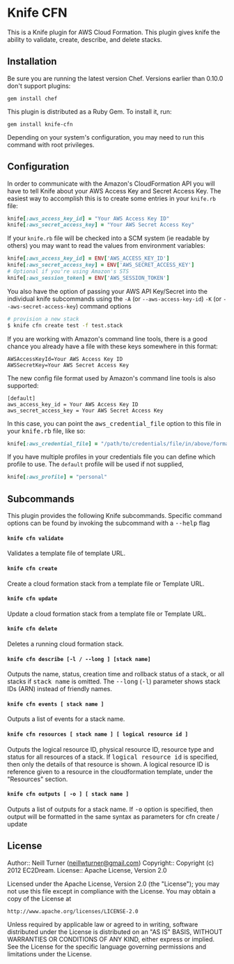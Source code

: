 Knife CFN
=========

This is a Knife plugin for AWS Cloud Formation. This plugin gives knife the ability to validate, create, describe, and delete stacks.

Installation
------------

Be sure you are running the latest version Chef. Versions earlier than 0.10.0 don't support plugins:

    gem install chef

This plugin is distributed as a Ruby Gem. To install it, run:

    gem install knife-cfn

Depending on your system's configuration, you may need to run this command with root privileges.

Configuration
-------------

In order to communicate with the Amazon's CloudFormation API you will have to tell Knife about your AWS Access Key and Secret Access Key. The easiest way to accomplish this is to create some entries in your `knife.rb` file:

```ruby
knife[:aws_access_key_id] = "Your AWS Access Key ID"
knife[:aws_secret_access_key] = "Your AWS Secret Access Key"
```

If your `knife.rb` file will be checked into a SCM system (ie readable by others) you may want to read the values from environment variables:

```ruby
knife[:aws_access_key_id] = ENV['AWS_ACCESS_KEY_ID']
knife[:aws_secret_access_key] = ENV['AWS_SECRET_ACCESS_KEY']
# Optional if you're using Amazon's STS
knife[:aws_session_token] = ENV['AWS_SESSION_TOKEN']
```

You also have the option of passing your AWS API Key/Secret into the individual knife subcommands using the `-A` (or `--aws-access-key-id`) `-K` (or `--aws-secret-access-key`) command options

```bash
# provision a new stack
$ knife cfn create test -f test.stack
```

If you are working with Amazon's command line tools, there is a good chance
you already have a file with these keys somewhere in this format:

    AWSAccessKeyId=Your AWS Access Key ID
    AWSSecretKey=Your AWS Secret Access Key


The new config file format used by Amazon's command line tools is also supported:

    [default]
    aws_access_key_id = Your AWS Access Key ID
    aws_secret_access_key = Your AWS Secret Access Key

In this case, you can point the <tt>aws_credential_file</tt> option to
this file in your <tt>knife.rb</tt> file, like so:

```ruby
knife[:aws_credential_file] = "/path/to/credentials/file/in/above/format"
```

If you have multiple profiles in your credentials file you can define which
profile to use. The `default` profile will be used if not supplied,

```ruby
knife[:aws_profile] = "personal"
```

Subcommands
-----------

This plugin provides the following Knife subcommands.  Specific command options can be found by invoking the subcommand with a <tt>--help</tt> flag

#### `knife cfn validate`

Validates a template file of template URL.

#### `knife cfn create`

Create a cloud formation stack from a template file or Template URL.

#### `knife cfn update`

Update a cloud formation stack from a template file or Template URL.

#### `knife cfn delete`

Deletes a running cloud formation stack.

#### `knife cfn describe [-l / --long ] [stack name]`

Outputs the name, status, creation time and rollback status of a stack, or all stacks if <tt>stack name</tt> is omitted.
The <tt>--long</tt> (<tt>-l</tt>) parameter shows stack IDs (ARN) instead of friendly names.

#### `knife cfn events [ stack name ]`

Outputs a list of events for a stack name.

#### `knife cfn resources [ stack name ] [ logical resource id ]`

Outputs the logical resource ID, physical resource ID, resource type and status for all resources of a stack. If <tt>logical resource
id</tt> is specified, then only the details of that resource is shown. A logical resource ID is reference given to a resource in the cloudformation
template, under the "Resources" section.

#### `knife cfn outputs [ -o ] [ stack name ]`

Outputs a list of outputs for a stack name. If <tt>-o</tt> option is specified, then output will be formatted in the same syntax as parameters for cfn create / update

License
-------

Author:: Neill Turner (neillwturner@gmail.com)
Copyright:: Copyright (c) 2012 EC2Dream.
License:: Apache License, Version 2.0

Licensed under the Apache License, Version 2.0 (the "License");
you may not use this file except in compliance with the License.
You may obtain a copy of the License at

    http://www.apache.org/licenses/LICENSE-2.0

Unless required by applicable law or agreed to in writing, software
distributed under the License is distributed on an "AS IS" BASIS,
WITHOUT WARRANTIES OR CONDITIONS OF ANY KIND, either express or implied.
See the License for the specific language governing permissions and
limitations under the License.

